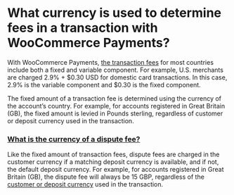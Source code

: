 # What currency is used to determine fees in a transaction with WooCommerce Payments?

With WooCommerce Payments, [the transaction fees](https://woocommerce.com/document/woocommerce-payments/fees-and-debits/fees/) for most countries include both a fixed and variable component. For example, U.S. merchants are charged 2.9% + $0.30 USD for domestic card transactions. In this case, 2.9% is the variable component and $0.30 is the fixed component.

The fixed amount of a transaction fee is determined using the currency of the account’s country. For example, for accounts registered in Great Britain (GB), the fixed amount is levied in Pounds sterling, regardless of customer or deposit currency used in the transaction.

### [What is the currency of a dispute fee?](#section-1)

Like the fixed amount of transaction fees, dispute fees are charged in the customer currency if a matching deposit currency is available, and if not, the default deposit currency. For example, for accounts registered in Great Britain (GB), the dispute fee will always be 15 GBP, regardless of the [customer or deposit currency](https://woocommerce.com/document/payments/currencies/) used in the transaction.